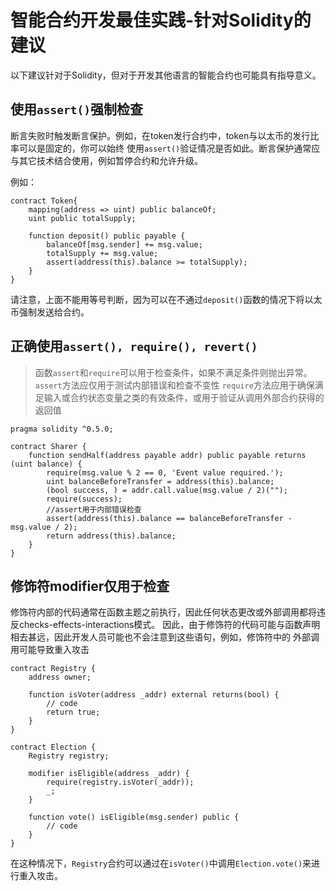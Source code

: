 # 智能合约开发最佳实践-针对Solidity的建议
以下建议针对于Solidity，但对于开发其他语言的智能合约也可能具有指导意义。

## 使用`assert()`强制检查
断言失败时触发断言保护。例如，在token发行合约中，token与以太币的发行比率可以是固定的，你可以始终
使用`assert()`验证情况是否如此。断言保护通常应与其它技术结合使用，例如暂停合约和允许升级。

例如：

```solidity
contract Token{
    mapping(address => uint) public balanceOf;
    uint public totalSupply;
    
    function deposit() public payable {
        balanceOf[msg.sender] += msg.value;
        totalSupply += msg.value;
        assert(address(this).balance >= totalSupply);
    }
}
```

请注意，上面不能用等号判断，因为可以在不通过`deposit()`函数的情况下将以太币强制发送给合约。

## 正确使用`assert(), require(), revert()`
> 函数`assert`和`require`可以用于检查条件，如果不满足条件则抛出异常。
> `assert`方法应仅用于测试内部错误和检查不变性
> `require`方法应用于确保满足输入或合约状态变量之类的有效条件，或用于验证从调用外部合约获得的返回值

```solidity
pragma solidity ^0.5.0;

contract Sharer {
    function sendHalf(address payable addr) public payable returns (uint balance) {
        require(msg.value % 2 == 0, 'Event value required.');
        uint balanceBeforeTransfer = address(this).balance;
        (bool success, ) = addr.call.value(msg.value / 2)("");
        require(success);
        //assert用于内部错误检查 
        assert(address(this).balance == balanceBeforeTransfer - msg.value / 2);
        return address(this).balance;
    }
}
```

## 修饰符modifier仅用于检查
修饰符内部的代码通常在函数主题之前执行，因此任何状态更改或外部调用都将违反checks-effects-interactions模式。
因此，由于修饰符的代码可能与函数声明相去甚远，因此开发人员可能也不会注意到这些语句，例如，修饰符中的
外部调用可能导致重入攻击

```solidity
contract Registry {
    address owner;
    
    function isVoter(address _addr) external returns(bool) {
        // code
        return true;
    }
}

contract Election {
    Registry registry;
    
    modifier isEligible(address _addr) {
        require(registry.isVoter(_addr));
        _;
    }
    
    function vote() isEligible(msg.sender) public {
        // code
    }
}
```
在这种情况下，`Registry`合约可以通过在`isVoter()`中调用`Election.vote()`来进行重入攻击。